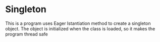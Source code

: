 # Singleton

This is a program uses Eager Istantiation method to create a singleton object. The object is initialized when the class is loaded, so it makes the program thread safe 
